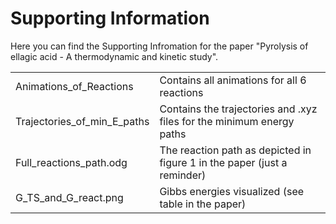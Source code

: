 # Supporting Information

Here you can find the Supporting Infromation for the paper "Pyrolysis of ellagic acid - A thermodynamic and kinetic study". <br>

<table>
  <tr>
    <td>Animations_of_Reactions</td>
    <td>Contains all animations for all 6 reactions</td>
  </tr>
  <tr>
    <td>Trajectories_of_min_E_paths</td>
    <td>Contains the trajectories and .xyz files for the minimum energy paths</td>
  </tr>
  <tr>
    <td>Full_reactions_path.odg</td>
    <td>The reaction path as depicted in figure 1 in the paper (just a reminder)</td>
  </tr>
  <tr>
    <td>G_TS_and_G_react.png</td>
    <td>Gibbs energies visualized (see table in the paper)</td>
  </tr>
</table>


